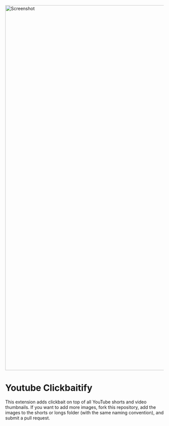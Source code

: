<img width="1160" alt="Screenshot" src="hhttps://github.com/Aperaine/youtube_clickbaitify/blob/main/Screenshot.png?raw=true" />

# Youtube Clickbaitify

This extension adds clickbait on top of all YouTube shorts and video thumbnails.
If you want to add more images, fork this repository, add the images to the shorts or longs folder (with the same naming convention), and submit a pull request.